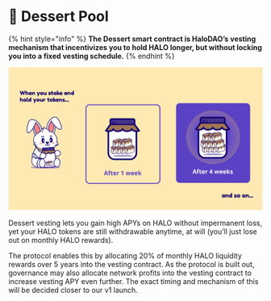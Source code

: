 # 🍧 Dessert Pool

{% hint style="info" %}
**The Dessert smart contract is HaloDAO’s vesting mechanism that incentivizes you to hold HALO longer, but without locking you into a fixed vesting schedule.**
{% endhint %}

![](../../.gitbook/assets/vesting-concept-2-2x.png)

Dessert vesting lets you gain high APYs on HALO without impermanent loss, yet your HALO tokens are still withdrawable anytime, at will \(you’ll just lose out on monthly HALO rewards\). 

The protocol enables this by allocating 20% of monthly HALO liquidity rewards over 5 years into the vesting contract. As the protocol is built out, governance may also allocate network profits into the vesting contract to increase vesting APY even further. The exact timing and mechanism of this will be decided closer to our v1 launch. 

